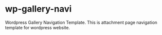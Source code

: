wp-gallery-navi
===============

Wordpress Gallery Navigation Template. This is attachment page navigation template for wordpress website. 